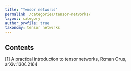 ```yaml
---
title: "Tensor networks"
permalink: /categories/tensor-networks/
layout: category
author_profile: true
taxonomy: tensor networks
---
```





## Contents

[1] A practical introduction to tensor networks, Roman Orus, arXiv:1306.2164